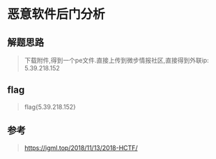 # 恶意软件后门分析

## 解题思路

> 下载附件,得到一个pe文件.直接上传到微步情报社区,直接得到外联ip: 5.39.218.152

## flag

> flag{5.39.218.152}

## 参考

> https://igml.top/2018/11/13/2018-HCTF/